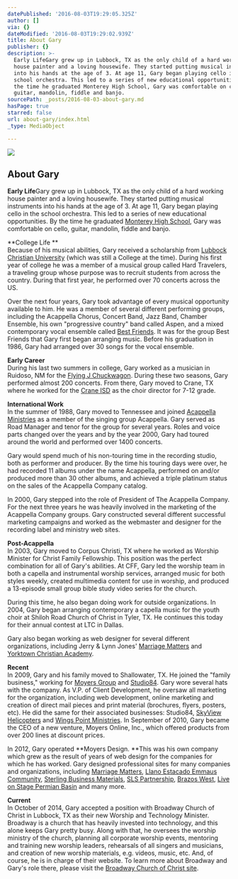 ```yaml
---
datePublished: '2016-08-03T19:29:05.325Z'
author: []
via: {}
dateModified: '2016-08-03T19:29:02.939Z'
title: About Gary
publisher: {}
description: >-
  Early LifeGary grew up in Lubbock, TX as the only child of a hard working
  house painter and a loving housewife. They started putting musical instruments
  into his hands at the age of 3. At age 11, Gary began playing cello in the
  school orchestra. This led to a series of new educational opportunities. By
  the time he graduated Monterey High School, Gary was comfortable on cello,
  guitar, mandolin, fiddle and banjo.
sourcePath: _posts/2016-08-03-about-gary.md
hasPage: true
starred: false
url: about-gary/index.html
_type: MediaObject

---
```

![](https://the-grid-user-content.s3-us-west-2.amazonaws.com/1a9e697f-972b-4d3c-83bf-fde252bb06a6.jpg)

## About Gary

**Early Life**Gary grew up in Lubbock, TX as the only child of a hard working house painter and a loving housewife. They started putting musical instruments into his hands at the age of 3\. At age 11, Gary began playing cello in the school orchestra. This led to a series of new educational opportunities. By the time he graduated [Monterey High School][0], Gary was comfortable on cello, guitar, mandolin, fiddle and banjo.

**College Life **  
Because of his musical abilities, Gary received a scholarship from [Lubbock Christian University][1] (which was still a College at the time). During his first year of college he was a member of a musical group called Hard Travelers, a traveling group whose purpose was to recruit students from across the country. During that first year, he performed over 70 concerts across the US.

Over the next four years, Gary took advantage of every musical opportunity available to him. He was a member of several different performing groups, including the Acappella Chorus, Concert Band, Jazz Band, Chamber Ensemble, his own "progressive country" band called Aspen, and a mixed contemporary vocal ensemble called [Best Friends][2]. It was for the group Best Friends that Gary first began arranging music. Before his graduation in 1986, Gary had arranged over 30 songs for the vocal ensemble.

**Early Career**  
During his last two summers in college, Gary worked as a musician in Ruidoso, NM for the [Flying J Chuckwagon][3]. During these two seasons, Gary performed almost 200 concerts. From there, Gary moved to Crane, TX where he worked for the [Crane ISD][4] as the choir director for 7-12 grade.

**International Work**  
In the summer of 1988, Gary moved to Tennessee and joined [Acappella Ministries][5] as a member of the singing group Acappella. Gary served as Road Manager and tenor for the group for several years. Roles and voice parts changed over the years and by the year 2000, Gary had toured around the world and performed over 1400 concerts.

Gary would spend much of his non-touring time in the recording studio, both as performer and producer. By the time his touring days were over, he had recorded 11 albums under the name Acappella, performed on and/or produced more than 30 other albums, and achieved a triple platinum status on the sales of the Acappella Company catalog.

In 2000, Gary stepped into the role of President of The Acappella Company. For the next three years he was heavily involved in the marketing of the Acappella Company groups. Gary constructed several different successful marketing campaigns and worked as the webmaster and designer for the recording label and ministry web sites.

**Post-Acappella**  
In 2003, Gary moved to Corpus Christi, TX where he worked as Worship Minister for Christ Family Fellowship. This position was the perfect combination for all of Gary's abilities. At CFF, Gary led the worship team in both a capella and instrumental worship services, arranged music for both styles weekly, created multimedia content for use in worship, and produced a 13-episode small group bible study video series for the church.

During this time, he also began doing work for outside organizations. In 2004, Gary began arranging contemporary a capella music for the youth choir at Shiloh Road Church of Christ in Tyler, TX. He continues this today for their annual contest at LTC in Dallas.

Gary also began working as web designer for several different organizations, including Jerry & Lynn Jones' [Marriage Matters][6] and [Yorktown Christian Academy][7].

**Recent**  
In 2009, Gary and his family moved to Shallowater, TX. He joined the "family business," working for [Moyers Group][8] and [Studio84][9]. Gary wore several hats with the company. As V.P. of Client Development, he oversaw all marketing for the organization, including web development, online marketing and creation of direct mail pieces and print material (brochures, flyers, posters, etc). He did the same for their associated businesses: Studio84, [SkyView Helicopters][10] and [Wings Point Ministries][11]. In September of 2010, Gary became the CEO of a new venture, Moyers Online, Inc., which offered products from over 200 lines at discount prices.

In 2012, Gary operated **Moyers Design. **This was his own company which grew as the result of years of web design for the companies for which he has worked. Gary designed professional sites for many companies and organizations, including [Marriage Matters][12], [Llano Estacado Emmaus Community][13], [Sterling Business Materials][14], [SLS Partnership][15], [Brazos West][16], [Live on Stage Permian Basin][17] and many more.

**Current**  
In October of 2014, Gary accepted a position with Broadway Church of Christ in Lubbock, TX as their new Worship and Technology Minister. Broadway is a church that has heavily invested into technology, and this alone keeps Gary pretty busy. Along with that, he oversees the worship ministry of the church, planning all corporate worship events, mentoring and training new worship leaders, rehearsals of all singers and musicians, and creation of new worship materials, e.g. videos, music, etc. And, of course, he is in charge of their website. To learn more about Broadway and Gary's role there, please visit the [Broadway Church of Christ site][18].

[0]: http://www.plainsmen.org/ "Monterey High School"
[1]: http://www.lcu.edu/ "Lubbock Christian University"
[2]: http://www.lcu.edu/admissions/best-friends.html "Best Friends"
[3]: http://www.flyingjranch.com/ "Flying J Chuckwagon"
[4]: http://www.craneisd.com/css/home.htm "Crane ISD"
[5]: http://www.acappella.org/ "Acappella Ministries"
[6]: http://www.marriagematters.ws/ "Marriage Matters"
[7]: http://yca-cc.org/Home.aspx "Yorktown Christian Academy"
[8]: http://www.moyersgroup.com/ "Moyers Group"
[9]: http://www.studio84.com/ "Studio 84"
[10]: http://www.skyviewhelicopters.net/ "SkyView Helicopters"
[11]: http://www.wingspoint.org/ "Wings Point Ministries"
[12]: http://marriagematters.ws/
[13]: http://llanoemmaus.org/
[14]: http://sbmaterials.com/
[15]: http://slspartnership.com/
[16]: http://brazoswest.com/
[17]: http://liveonstage-pb.com/
[18]: http://bwaychurch.org/